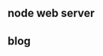 <!--
 * @Descripttion:
 * @version: 
 * @Author: Oral
 * @Date: 2022-07-08 10:36:55
 * @LastEditors: Oral
 * @LastEditTime: 2022-07-08 10:37:14
-->
## node web server
## blog